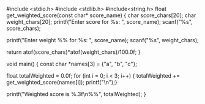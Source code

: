 #include <stdio.h>
#include <stdlib.h>
#include<string.h>
float get_weighted_score(const char* score_name) {
char score_chars[20];
char weight_chars[20];
printf("Enter score for %s: ", score_name);
scanf("%s", score_chars);

printf("Enter weight %% for %s: ", score_name);
scanf("%s", weight_chars);

return atof(score_chars)*atof(weight_chars)/100.0f;
} 

void main() {
const char *names[3] = {"a", "b", "c"};

float totalWeighted = 0.0f;
for (int i = 0; i < 3; i++) 
{
totalWeighted += get_weighted_score(names[i]);
printf("\n");}

printf("Weighted score is %.3f\n%%", totalWeighted); 
}


